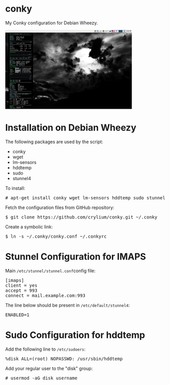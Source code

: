 conky
=====

My Conky configuration for Debian Wheezy.

<img src='1280x800.png' width='400px'>

# Installation on Debian Wheezy

The following packages are used by the script:
 
* conky
* wget
* lm-sensors
* hddtemp
* sudo
* stunnel4
 
To install:

<pre># apt-get install conky wget lm-sensors hddtemp sudo stunnel4 git</pre>

Fetch the configuration files from GitHub repository:

<pre>$ git clone https://github.com/crylium/conky.git ~/.conky</pre>

Create a symbolic link:

<pre>$ ln -s ~/.conky/conky.conf ~/.conkyrc</pre>

# Stunnel Configuration for IMAPS
Main <code>/etc/stunnel/stunnel.conf</code >config file:
<pre>[imaps]
client = yes
accept = 993
connect = mail.example.com:993</pre>

The line below should be present in <code>/etc/default/stunnel4</code>:
<pre>ENABLED=1</pre>

# Sudo Configuration for hddtemp

Add the following line to <code>/etc/sudoers</code>:
<pre>%disk ALL=(root) NOPASSWD: /usr/sbin/hddtemp</pre>
Add your regular user to the "disk" group:
<pre># usermod -aG disk username</pre>

